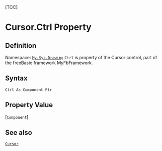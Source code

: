 [TOC]
# Cursor.Ctrl Property

## Definition
Namespace: [`My.Sys.Drawing`](My.Sys.Drawing.md)
`Ctrl` is property of the Cursor control, part of the freeBasic framework MyFbFramework.
## Syntax
```freeBasic
Ctrl As Component Ptr
```
## Property Value
[`Component`]
## See also
[`Cursor`](Cursor.md)
